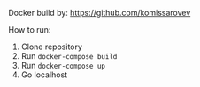 Docker build by: https://github.com/komissarovev

How to run:
1. Clone repository
2. Run `docker-compose build`
3. Run `docker-compose up`
4. Go localhost
